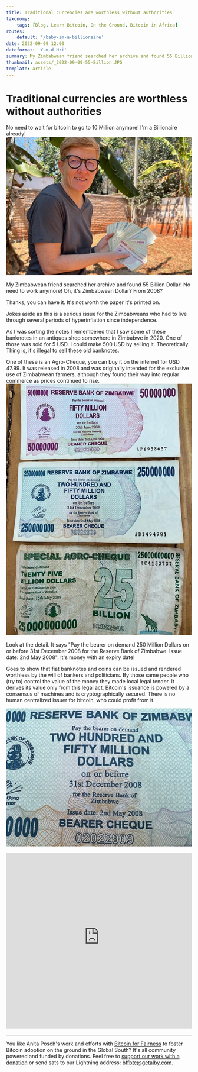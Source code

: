 ```yaml
---
title: Traditional currencies are worthless without authorities
taxonomy:
    tags: [Blog, Learn Bitcoin, On the Ground, Bitcoin in Africa]
routes:
    default: '/baby-im-a-billionaire'
date: 2022-09-09 12:00
dateformat: 'Y-m-d H:i'
summary: My Zimbabwean friend searched her archive and found 55 Billion Dollar!
thumbnail: assets/_2022-09-09-55-Billion.JPG
template: article
---
```


# Traditional currencies are worthless without authorities
No need to wait for bitcoin to go to 10 Million anymore! I'm a Billionaire already!
![](assets/_2022-09-09-55-Billion.jpg)

My Zimbabwean friend searched her archive and found 55 Billion Dollar! No need to work anymore! Oh, it's Zimbabwean Dollar? From 2008?

Thanks, you can have it. It's not worth the paper it's printed on.

Jokes aside as this is a serious issue for the Zimbabweans who had to live through several periods of hyperinflation since independence.

As I was sorting the notes I remembered that I saw some of these banknotes in an antiques shop somewhere in Zimbabwe in 2020. One of those was sold for 5 USD. I could make 500 USD by selling it. Theoretically. Thing is, it's illegal to sell these old banknotes. 

One of these is an Agro-Cheque, you can buy it on the internet for USD 47.99. It was released in 2008 and was originally intended for the exclusive use of Zimbabwean farmers, although they found their way into regular commerce as prices continued to rise.
![](assets/_2022-09-09-notes.JPG)

Look at the detail. It says "Pay the bearer on demand 250 Million Dollars on or before 31st December 2008 for the Reserve Bank of Zimbabwe. Issue date: 2nd May 2008". It's money with an expiry date! 

Goes to show that fiat banknotes and coins can be issued and rendered worthless by the will of bankers and politicians. By those same people who (try to) control the value of the money they made local legal tender. It derives its value only from this legal act. Bitcoin's issuance is powered by a consensus of machines and is cryptographically secured. There is no human centralized issuer for bitcoin, who could profit from it. 

![](assets/_2022-09-09-Money-expires.JPG)

<iframe width="100%" height="476" src="https://www.youtube-nocookie.com/embed/pMobznkP2UE?si=XnvHIQWZRBrcCbUt" title="YouTube video player" frameborder="0" allow="accelerometer; autoplay; clipboard-write; encrypted-media; gyroscope; picture-in-picture; web-share" referrerpolicy="strict-origin-when-cross-origin" allowfullscreen></iframe>


---

You like Anita Posch's work and efforts with [Bitcoin for Fairness](https://bffbtc.org) to foster Bitcoin adoption on the ground in the Global South? It's all community powered and funded by donations. Feel free to [support our work with a donation](https://anita.link/donate) or send sats to our Lightning address: bffbtc@getalby.com.